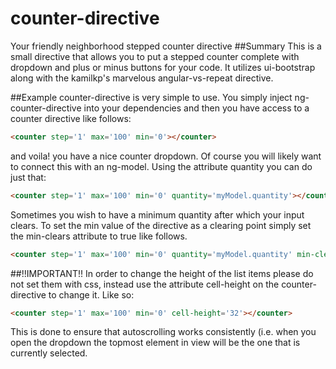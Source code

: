 # counter-directive
Your friendly neighborhood stepped counter directive
##Summary
This is a small directive that allows you to put a stepped counter complete with dropdown and plus or minus buttons for your code.
It utilizes ui-bootstrap along with the kamilkp's marvelous angular-vs-repeat directive.

##Example
counter-directive is very simple to use.  You simply inject ng-counter-directive into your dependencies and then you have access to a counter directive like follows:
```html
<counter step='1' max='100' min='0'></counter>
```
and voila! you have a nice counter dropdown.  Of course you will likely want to connect this with an ng-model.  Using the attribute quantity you can do just that:
```html
<counter step='1' max='100' min='0' quantity='myModel.quantity'></counter>
```
Sometimes you wish to have a minimum quantity after which your input clears.
To set the min value of the directive as a clearing point simply set the min-clears attribute to true like follows.
```html
<counter step='1' max='100' min='0' quantity='myModel.quantity' min-clears='true'></counter>
```

##!!IMPORTANT!!
In order to change the height of the list items please do not set them with css, instead use the attribute cell-height on the counter-directive to change it.  Like so:
```html
<counter step='1' max='100' min='0' cell-height='32'></counter>
```
This is done to ensure that autoscrolling works consistently (i.e. when you open the dropdown the topmost element in view will be the one that is currently selected.



